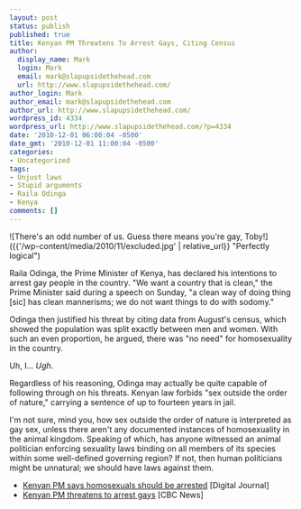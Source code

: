 ```yaml
---
layout: post
status: publish
published: true
title: Kenyan PM Threatens To Arrest Gays, Citing Census
author:
  display_name: Mark
  login: Mark
  email: mark@slapupsidethehead.com
  url: http://www.slapupsidethehead.com/
author_login: Mark
author_email: mark@slapupsidethehead.com
author_url: http://www.slapupsidethehead.com/
wordpress_id: 4334
wordpress_url: http://www.slapupsidethehead.com/?p=4334
date: '2010-12-01 06:00:04 -0500'
date_gmt: '2010-12-01 11:00:04 -0500'
categories:
- Uncategorized
tags:
- Unjust laws
- Stupid arguments
- Raila Odinga
- Kenya
comments: []
---
```

![There's an odd number of us. Guess there means you're gay, Toby!]({{'/wp-content/media/2010/11/excluded.jpg' | relative_url}} "Perfectly logical")

Raila Odinga, the Prime Minister of Kenya, has declared his intentions to arrest gay people in the country. "We want a country that is clean," the Prime Minister said during a speech on Sunday, "a clean way of doing thing [sic] has clean mannerisms; we do not want things to do with sodomy."

Odinga then justified his threat by citing data from August's census, which showed the population was split exactly between men and women. With such an even proportion,  he argued, there was "no need" for homosexuality in the country.

Uh, I... _Ugh_.

Regardless of his reasoning, Odinga may actually be quite capable of following through on his threats. Kenyan law forbids "sex outside the order of nature," carrying a sentence of up to fourteen years in jail.

I'm not sure, mind you, how sex outside the order of nature is interpreted as gay sex, unless there aren't any documented instances of homosexuality in the animal kingdom. Speaking of which, has anyone witnessed an animal politician enforcing sexuality laws binding on all members of its species within some well-defined governing region? If not, then human politicians might be unnatural; we should have laws against them.

- [Kenyan PM says homosexuals should be arrested](http://www.digitaljournal.com/article/300828) [Digital Journal]
- [Kenyan PM threatens to arrest gays](http://www.cbc.ca/world/story/2010/11/29/kenya-arrest-homosexuals.html) [CBC News]
